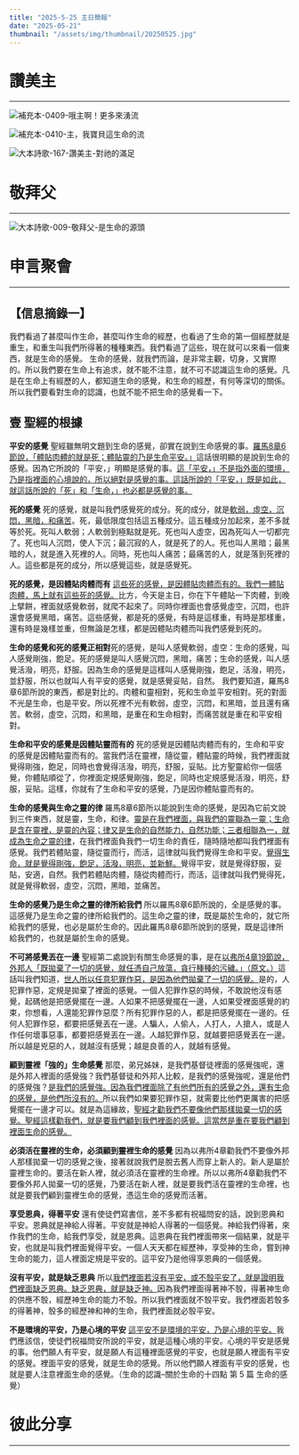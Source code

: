 ```yaml
---
title: "2025-5-25 主日簡報"
date: "2025-05-21"
thumbnail: "/assets/img/thumbnail/20250525.jpg"
---
```


# 讚美主
___

![補充本-0409-哦主啊！更多來湧流](/assets/img/hymns/hymn-supplement-409.jpg "補充本-0409-哦主啊！更多來湧流")

![補充本-0410-主，我寶貝這生命的流](/assets/img/hymns/hymn-supplement-410.jpg "補充本-0410-主，我寶貝這生命的流")

![大本詩歌-167-讚美主-對祂的滿足](/assets/img/hymns/hymn-167.jpg "大本詩歌-167-讚美主-對祂的滿足")


# 敬拜父
___

![大本詩歌-009-敬拜父-是生命的源頭](/assets/img/hymns/hymn-9.jpg "大本詩歌-009-敬拜父-是生命的源頭")

# 申言聚會
___

## 【信息摘錄一】

我們看過了甚麼叫作生命，甚麼叫作生命的經歷，也看過了生命的第一個經歷就是重生，和重生叫我們所得著的種種東西。我們看過了這些，現在就可以來看一個東西，就是生命的感覺。
生命的感覺，就我們而論，是非常主觀，切身，又實際的。所以我們要在生命上有追求，就不能不注意，就不可不認識這生命的感覺。凡是在生命上有經歷的人，都知道生命的感覺，和生命的經歷，有何等深切的關係。所以我們要看對生命的認識，也就不能不把生命的感覺看一下。

## 壹 聖經的根據

**平安的感覺** 聖經雖無明文題到生命的感覺，卻實在說到生命感覺的事。<u>羅馬8章6節說，「體貼肉體的就是死；體貼靈的乃是生命平安。」</u>這話很明顯的是說到生命的感覺。因為它所說的「平安，」明顯是感覺的事。<u>這「平安，」不是指外面的環境，乃是指裡面的心境說的，所以絕對是感覺的事。這話所說的「平安，」既是如此，就這話所說的「死」和「生命，」也必都是感覺的事。</u>

**死的感覺** 死的感覺，就是叫我們感覺死的成分。死的成分，就是<u>軟弱，虛空，沉悶，黑暗，和痛苦</u>。死，最低限度包括這五種成分。這五種成分加起來，差不多就等於死。死叫人軟弱；人軟弱到極點就是死。死也叫人虛空，因為死叫人一切都完了。死也叫人沉悶，使人下沉；最沉寂的人，就是死了的人。死也叫人黑暗；最黑暗的人，就是進入死裡的人。同時，死也叫人痛苦；最痛苦的人，就是落到死裡的人。這些都是死的成分，所以感覺這些，就是感覺死。

**死的感覺，是因體貼肉體而有** <u>這些死的感覺，是因體貼肉體而有的。我們一體貼肉體，馬上就有這些死的感覺。</u>比方，今天是主日，你在下午體貼一下肉體，到晚上擘餅，裡面就感覺軟弱，就爬不起來了。同時你裡面也會感覺虛空，沉悶，也許還會感覺黑暗，痛苦。這些感覺，都是死的感覺，有時是這樣重，有時是那樣重，還有時是幾樣並重，但無論是怎樣，都是因體貼肉體而叫我們感覺到死的。

**生命的感覺和死的感覺正相對**死的感覺，是叫人感覺軟弱，虛空：生命的感覺，叫人感覺剛強，飽足。死的感覺是叫人感覺沉悶，黑暗，痛苦；生命的感覺，叫人感覺活潑，明亮，舒服。因為生命的感覺是這樣叫人感覺剛強，飽足，活潑，明亮，並舒服，所以也就叫人有平安的感覺，就是感覺妥貼，自然。
我們要知道，羅馬8章6節所說的東西，都是對比的。肉體和靈相對，死和生命並平安相對。死的對面不光是生命，也是平安。所以死裡不光有軟弱，虛空，沉悶，和黑暗，並且還有痛苦。軟弱，虛空，沉悶，和黑暗，是重在和生命相對，而痛苦就是重在和平安相對。

**生命和平安的感覺是因體貼靈而有的** 死的感覺是因體貼肉體而有的，生命和平安的感覺是因體貼靈而有的。當我們活在靈裡，隨從靈，體貼靈的時候，我們裡面就覺得剛強，飽足，同時也會覺得活潑，明亮，舒服，妥貼。比方聖靈給你一個感覺，你體貼順從了，你裡面定規感覺剛強，飽足，同時也定規感覺活潑，明亮，舒服，妥貼。這樣，你就有了生命和平安的感覺，乃是因你體貼靈而有的。

**生命的感覺與生命之靈的律** 羅馬8章6節所以能說到生命的感覺，是因為它前文說到三件東西，就是靈，生命，和律。<u>靈是在我們裡面，與我們的靈聯為一靈；生命是含在靈裡，是靈的內容；律又是生命的自然能力，自然功能；三者相聯為一，就成為生命之靈的律</u>，在我們裡面負我們一切生命的責任，隨時隨地都叫我們裡面有感覺。我們若體貼靈，隨從靈而行，而活，這律就叫我們覺得生命和平安。<u>覺得生命，就是覺得剛強，飽足，活潑，明亮，並新鮮。</u>覺得平安，就是覺得舒服，妥貼，安適，自然。我們若體貼肉體，隨從肉體而行，而活，這律就叫我們覺得死，就是覺得軟弱，虛空，沉悶，黑暗，並痛苦。

**生命的感覺乃是生命之靈的律所給我們** 所以羅馬8章6節所說的，全是感覺的事。這感覺乃是生命之靈的律所給我們的。這生命之靈的律，既是屬於生命的，就它所給我們的感覺，也必是屬於生命的。因此羅馬8章6節所說到的感覺，既是這律所給我們的，也就是屬於生命的感覺。

**不可將感覺丟在一邊** 聖經第二處說到有關生命感覺的事，是在<u>以弗所4章19節說，外邦人「既拋棄了一切的感覺，就任憑自己放蕩，貪行種種的污穢。」（原文。）</u>這話叫我們知道，<u>世人所以任意犯罪作惡，是因為他們拋棄了一切的感覺。</u>是的，人犯罪作惡，定規是拋棄了裡面的感覺。一個人犯罪作惡的時候，不敢說他沒有感覺，起碼他是把感覺擺在一邊。人如果不把感覺擺在一邊，人如果受裡面感覺的約束，你想看，人還能犯罪作惡麼？所有犯罪作惡的人，都是把感覺擺在一邊的。任何人犯罪作惡，都要把感覺丟在一邊。人騙人，人偷人，人打人，人搶人，或是人作任何壞事惡事，都要把感覺丟在一邊。人越犯罪作惡，就越要把感覺丟在一邊。所以越是兇惡的人，就越沒有感覺；越是良善的人，就越有感覺。

**顧到靈裡「強的」生命感覺** 那麼，弟兄姊妹，是我們基督徒裡面的感覺強呢，還是外邦人裡面的感覺強？我們基督徒和外邦人比較，是我們的感覺強呢，還是他們的感覺強？<u>是我們的感覺強。因為我們裡面除了有他們所有的感覺之外，還有生命的感覺，是他們所沒有的。</u>所以我們如果要犯罪作惡，就需要比他們更厲害的把感覺擺在一邊才可以。就是為這緣故，<u>聖經才勸我們不要像他們那樣拋棄一切的感覺。聖經這樣勸我們，就是要我們顧到我們裡面的感覺。這當然是重在要我們顧到裡面生命的感覺。</u>

**必須活在靈裡的生命，必須顧到靈裡生命的感覺** 因為以弗所4章勸我們不要像外邦人那樣拋棄一切的感覺之後，接著就說我們是脫去舊人而穿上新人的。新人是屬於靈裡生命的。要活在新人裡，就必須活在靈裡的生命裡。所以以弗所4章勸我們不要像外邦人拋棄一切的感覺，乃要活在新人裡，就是要我們活在靈裡的生命裡，也就是要我們顧到靈裡生命的感覺，憑這生命的感覺而活著。

**享受恩典，得著平安** 還有使徒們寫書信，差不多都有祝福問安的話，說到恩典和平安。恩典就是神給人得著。平安就是神給人得著的一個感覺。神給我們得著，來作我們的生命，給我們享受，就是恩典。這恩典在我們裡面帶來一個結果，就是平安，也就是叫我們裡面覺得平安。一個人天天都在經歷神，享受神的生命，嘗到神生命的能力，這人裡面定規是平安的。這平安乃是他得享恩典的一個感覺。

**沒有平安，就是缺乏恩典** 所以<u>我們裡面若沒有平安，或不彀平安了，就是證明我們裡面缺乏恩典。缺乏恩典，就是缺乏神。</u>因為我們裡面得著神不彀，得著神生命的供應不彀，經歷神生命的能力不彀。所以我們裡面就不彀平安。我們裡面若彀多的得著神，彀多的經歷神和神的生命，我們裡面就必彀平安。

**不是環境的平安，乃是心境的平安** <u>這平安不是環境的平安，乃是心境的平安。</u>我們應該信，使徒們祝福問安所說的平安，就是這種心境的平安。心境的平安是感覺的事。他們願人有平安，就是願人有這種裡面感覺的平安，也就是願人裡面有平安的感覺。裡面平安的感覺，就是生命的感覺。所以他們願人裡面有平安的感覺，也就是要人注意裡面生命的感覺。（生命的認識–關於生命的十四點 第 5 篇 生命的感覺）

# 彼此分享
___
